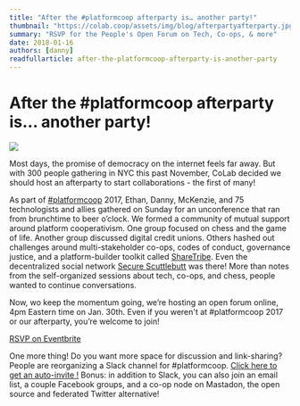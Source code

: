 ```yaml
---
title: "After the #platformcoop afterparty is… another party!"
thumbnail: "https://colab.coop/assets/img/blog/afterpartyafterparty.jpg"
summary: "RSVP for the People's Open Forum on Tech, Co-ops, & more"
date: 2018-01-16
authors: [danny]
readfullarticle: after-the-platformcoop-afterparty-is-another-party
---
```


# After the #platformcoop afterparty is… another party!

<img src="/assets/img/blog/afterpartyafterparty.jpg" class="center-element">

Most days, the promise of democracy on the internet feels far away. But with 300 people gathering in NYC this past November, CoLab decided we should host an afterparty to start collaborations - the first of many!

As part of [#platformcoop](http://platform.coop/) 2017, Ethan, Danny, McKenzie, and 75 technologists and allies gathered on Sunday for an unconference that ran from brunchtime to beer o’clock. We formed a community of mutual support around platform cooperativism. One group focused on chess and the game of life. Another group discussed digital credit unions. Others hashed out challenges around multi-stakeholder co-ops, codes of conduct, governance justice, and a platform-builder toolkit called [ShareTribe](http://sharetribe.com/). Even the decentralized social network [Secure Scuttlebutt](https://www.scuttlebutt.nz/) was there! More than notes from the self-organized sessions about tech, co-ops, and chess, people wanted to continue conversations.

Now, wo keep the momentum going, we’re hosting an open forum online, 4pm Eastern time on Jan. 30th. Even if you weren't at #platformcoop 2017 or our afterparty, you’re welcome to join!

<section class="container spacing--lg center-text">
<a href="https://www.eventbrite.com/e/peoples-open-forum-on-co-ops-tech-more-tickets-41121277849" class="button--brand-outline color-red">RSVP on Eventbrite</a>
<div class="spacing--sm"></div>
</section>

One more thing! Do you want more space for discussion and link-sharing? People are reorganizing a Slack channel for #platformcoop. [Click here to get an auto-invite !](https://ioo.coop/connect) Bonus: in addition to Slack, you can also join an email list, a couple Facebook groups, and a co-op node on Mastadon, the open source and federated Twitter alternative!
